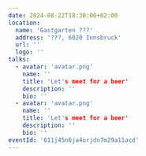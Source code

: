```yaml
---
date: 2024-08-22T18:30:00+02:00
location:
  name: 'Gastgarten ???'
  address: '???, 6020 Innsbruck'
  url: ''
  logo: ''
talks:
  - avatar: 'avatar.png'
    name: ''
    title: 'Let's meet for a beer'
    description: ''
    bio: ''
  - avatar: 'avatar.png'
    name: ''
    title: 'Let's meet for a beer'
    description: ''
    bio: ''
eventId: '611j45n6ja4orjdn7m29a11acd'
---
```

